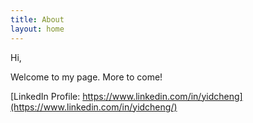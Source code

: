 ```yaml
---
title: About
layout: home
---
```


Hi,

Welcome to my page. More to come!

[LinkedIn Profile: https://www.linkedin.com/in/yidcheng](https://www.linkedin.com/in/yidcheng/)
